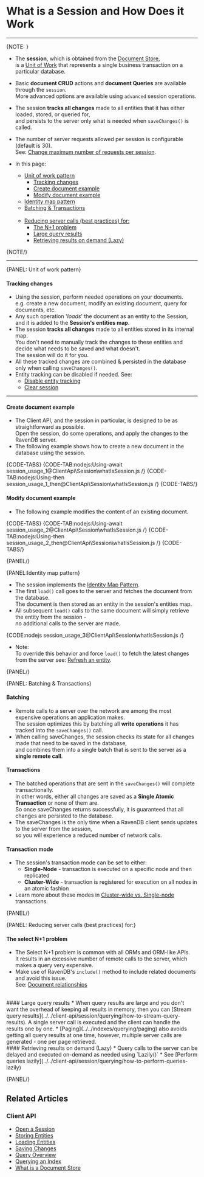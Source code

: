 ﻿# What is a Session and How Does it Work  

---

{NOTE: }  

* The **session**, which is obtained from the [Document Store](../../client-api/what-is-a-document-store),  
  is a [Unit of Work](https://martinfowler.com/eaaCatalog/unitOfWork.html) that represents a single business transaction on a particular database.  

* Basic **document CRUD** actions and **document Queries** are available through the `session`.  
  More advanced options are available using `advanced` session operations.  

* The session **tracks all changes** made to all entities that it has either loaded, stored, or queried for,  
  and persists to the server only what is needed when `saveChanges()` is called.  

* The number of server requests allowed per session is configurable (default is 30).  
  See: [Change maximum number of requests per session](../../client-api/session/configuration/how-to-change-maximum-number-of-requests-per-session).  

* In this page:
  * [Unit of work pattern](../../client-api/session/what-is-a-session-and-how-does-it-work#unit-of-work-pattern)  
      * [Tracking changes](../../client-api/session/what-is-a-session-and-how-does-it-work#tracking-changes)
      * [Create document example](../../client-api/session/what-is-a-session-and-how-does-it-work#create-document-example)
      * [Modify document example](../../client-api/session/what-is-a-session-and-how-does-it-work#modify-document-example)
  * [Identity map pattern](../../client-api/session/what-is-a-session-and-how-does-it-work#identity-map-pattern)
  * [Batching & Transactions](../../client-api/session/what-is-a-session-and-how-does-it-work#batching-&-transactions)<br><br>
  * [Reducing server calls (best practices) for:](../../client-api/session/what-is-a-session-and-how-does-it-work#reducing-server-calls-(best-practices)-for:)  
      * [The N+1 problem](../../client-api/session/what-is-a-session-and-how-does-it-work#the-select-n1-problem)    
      * [Large query results](../../client-api/session/what-is-a-session-and-how-does-it-work#large-query-results)    
      * [Retrieving results on demand (Lazy)](../../client-api/session/what-is-a-session-and-how-does-it-work#retrieving-results-on-demand-lazy)

{NOTE/}  

---

{PANEL: Unit of work pattern}  

#### Tracking changes

* Using the session, perform needed operations on your documents.  
  e.g. create a new document, modify an existing document, query for documents, etc.  
* Any such operation '*loads*' the document as an entity to the Session,  
  and it is added to the __Session's entities map__.
* The session **tracks all changes** made to all entities stored in its internal map.  
  You don't need to manually track the changes to these entities and decide what needs to be saved and what doesn't.  
  The session will do it for you.  
* All these tracked changes are combined & persisted in the database only when calling `saveChanges()`.  
* Entity tracking can be disabled if needed. See:
    * [Disable entity tracking](../../client-api/session/configuration/how-to-disable-tracking)
    * [Clear session](../../client-api/session/how-to/clear-a-session)

---

#### Create document example  
* The Client API, and the session in particular, is designed to be as straightforward as possible.  
  Open the session, do some operations, and apply the changes to the RavenDB server.  
* The following example shows how to create a new document in the database using the session.  

{CODE-TABS}
{CODE-TAB:nodejs:Using-await session_usage_1@ClientApi\Session\whatIsSession.js /}
{CODE-TAB:nodejs:Using-then session_usage_1_then@ClientApi\Session\whatIsSession.js /}
{CODE-TABS/}

#### Modify document example  
* The following example modifies the content of an existing document.

{CODE-TABS}
{CODE-TAB:nodejs:Using-await session_usage_2@ClientApi\Session\whatIsSession.js /}
{CODE-TAB:nodejs:Using-then session_usage_2_then@ClientApi\Session\whatIsSession.js /}
{CODE-TABS/}

{PANEL/}  

{PANEL:Identity map pattern}  

* The session implements the [Identity Map Pattern](https://martinfowler.com/eaaCatalog/identityMap.html).
* The first `load()` call goes to the server and fetches the document from the database.  
  The document is then stored as an entity in the session's entities map.  
* All subsequent `load()` calls to the same document will simply retrieve the entity from the session -  
  no additional calls to the server are made.  

{CODE:nodejs session_usage_3@ClientApi\Session\whatIsSession.js /}  

* Note:  
  To override this behavior and force `load()` to fetch the latest changes from the server see: 
  [Refresh an entity](../../client-api/session/how-to/refresh-entity).  

{PANEL/}

{PANEL: Batching & Transactions}

#### Batching

* Remote calls to a server over the network are among the most expensive operations an application makes.  
  The session optimizes this by batching all __write operations__ it has tracked into the `saveChanges()` call.  
* When calling saveChanges, the session checks its state for all changes made that need to be saved in the database,  
  and combines them into a single batch that is sent to the server as a __single remote call__.

#### Transactions

* The batched operations that are sent in the `saveChanges()` will complete transactionally.  
  In other words, either all changes are saved as a **Single Atomic Transaction** or none of them are.  
  So once saveChanges returns successfully, it is guaranteed that all changes are persisted to the database.  
* The saveChanges is the only time when a RavenDB client sends updates to the server from the session,  
  so you will experience a reduced number of network calls.

#### Transaction mode

* The session's transaction mode can be set to either:
  * __Single-Node__ - transaction is executed on a specific node and then replicated
  * __Cluster-Wide__ - transaction is registered for execution on all nodes in an atomic fashion
* Learn more about these modes in [Cluster-wide vs. Single-node](../../client-api/session/cluster-transaction/overview#cluster-wide-transaction-vs.-single-node-transaction) transactions. 

{PANEL/}

{PANEL: Reducing server calls (best practices) for:}

#### The select N+1 problem
* The Select N+1 problem is common 
  with all ORMs and ORM-like APIs.  
  It results in an excessive number of remote calls to the server, which makes a query very expensive.  
* Make use of RavenDB's `include()` method to include related documents and avoid this issue.  
  See: [Document relationships](../../client-api/how-to/handle-document-relationships)  
<br>
#### Large query results
* When query results are large and you don't want the overhead of keeping all results in memory,  
  then you can [Stream query results](../../client-api/session/querying/how-to-stream-query-results).  
  A single server call is executed and the client can handle the results one by one.  
* [Paging](../../indexes/querying/paging) also avoids getting all query results at one time,  
  however, multiple server calls are generated - one per page retrieved.  
<br>
#### Retrieving results on demand (Lazy)
* Query calls to the server can be delayed and executed on-demand as needed using `Lazily()`
* See [Perform queries lazily](../../client-api/session/querying/how-to-perform-queries-lazily)

{PANEL/}

## Related Articles  

### Client API  

- [Open a Session](../../client-api/session/opening-a-session)
- [Storing Entities](../../client-api/session/storing-entities)
- [Loading Entities](../../client-api/session/loading-entities)
- [Saving Changes](../../client-api/session/saving-changes)
- [Query Overview](../../client-api/session/querying/how-to-query)
- [Querying an Index](../../indexes/querying/query-index)
- [What is a Document Store](../../client-api/what-is-a-document-store)
